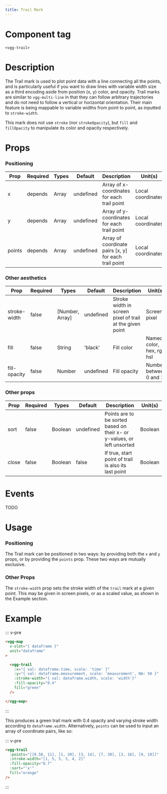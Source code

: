 ```yaml
---
title: Trail Mark
---
```


# Component tag

`<vgg-trail>`

# Description

The Trail mark is used to plot point data with a line connecting all the points, and is particularly useful if you want to draw lines with variable width size as a third encoding aside from position (x, y) color, and opacity. Trail marks are similar to `vgg-multi-line` in that they can follow arbitrary trajectories and do not need to follow a vertical or horizontal orientation. Their main feature is being mappable to variable widths from point to point, as inputted to `stroke-width`.

This mark does not use `stroke` (nor `strokeOpacity`), but `fill` and `fillOpacity` to manipulate its color and opacity respectively.

# Props

### Positioning

| Prop   | Required | Types | Default   | Description                                           | Unit(s)           |
| ------ | -------- | ----- | --------- | ----------------------------------------------------- | ----------------- |
| x      | depends  | Array | undefined | Array of x-coordinates for each trail point           | Local coordinates |
| y      | depends  | Array | undefined | Array of y-coordinates for each trail point           | Local coordinates |
| points | depends  | Array | undefined | Array of coordinate pairs [x, y] for each trail point | Local coordinates |

### Other aesthetics

| Prop         | Required | Types           | Default   | Description                                              | Unit(s)                    |
| ------------ | -------- | --------------- | --------- | -------------------------------------------------------- | -------------------------- |
| stroke-width | false    | [Number, Array] | undefined | Stroke width in screen pixel of trail at the given point | Screen pixel               |
| fill         | false    | String          | 'black'   | Fill color                                               | Named color, hex, rgb, hsl |
| fill-opacity | false    | Number          | undefined | Fill opacity                                             | Number between 0 and 1     |

### Other props

| Prop  | Required | Types   | Default   | Description                                                             | Unit(s) |
| ----- | -------- | ------- | --------- | ----------------------------------------------------------------------- | ------- |
| sort  | false    | Boolean | undefined | Points are to be sorted based on their x- or y-values, or left unsorted | Boolean |
| close | false    | Boolean | false     | If true, start point of trail is also its last point                    | Boolean |

# Events

TODO

# Usage

### Positioning

The Trail mark can be positioned in two ways: by providing both the `x` and `y` props,
or by providing the `points` prop. These two ways are mutually exclusive.

### Other Props

The `stroke-width` prop sets the stroke width of the `trail` mark at a given point. This may be given in screen pixels, or as a scaled value, as shown in the Example section.

# Example

::: v-pre
```html
<vgg-map
  v-slot="{ dataframe }"
  unit="dataframe"
>

  <vgg-trail
    :x="{ val: dataframe.time, scale: 'time' }"
    :y="{ val: dataframe.measurement, scale: 'measurement', NA: 50 }"
    :stroke-width="{ val: dataframe.width, scale: 'width'}"
    :fill-opacity="0.4"
    fill="green"
  />

</vgg-map>
```
:::

<TrailMarkDemo />

This produces a green trail mark with 0.4 opacity and varying stroke width according to `dataframe.width`. Alternatively, `points` can be used to input an array of coordinate pairs, like so:

::: v-pre
```html
<vgg-trail
  :points="[[0.50, 11], [1, 20], [3, 14], [7, 30], [3, 16], [9, 19]]"
  :stroke-width="[1, 5, 5, 3, 4, 2]"
  :fill-opacity="0.7"
  :sort="'x'"
  fill="orange"
/>
```
:::
